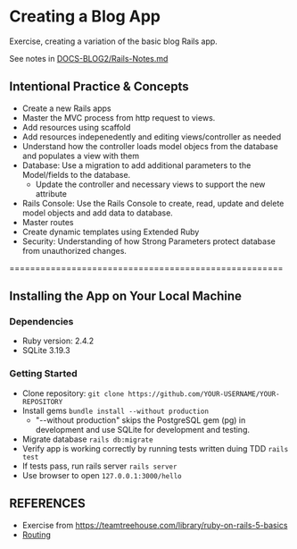 # Creating a Blog App

Exercise, creating a variation of the basic blog Rails app.

See notes in [DOCS-BLOG2/Rails-Notes.md](https://github.com/EdwardRutz/blog2/blob/master/DOCS-BLOG2/Rails-Notes.md)

## Intentional Practice & Concepts
- Create a new Rails apps
- Master the MVC process from http request to views.
- Add resources using scaffold
- Add resources indepenedently and editing views/controller as needed
- Understand how the controller loads model objecs from the database and populates a view with them
- Database: Use a migration to add additional parameters to the Model/fields to the database.
  - Update the controller and necessary views to support the new attribute
- Rails Console: Use the Rails Console to create, read, update and delete model objects and add data to database.
- Master routes
- Create dynamic templates using Extended Ruby
- Security: Understanding of how Strong Parameters protect database from unauthorized changes.


=====================================================

## Installing the App on Your Local Machine

### Dependencies
- Ruby version: 2.4.2
- SQLite 3.19.3

### Getting Started
- Clone repository: ```git clone https://github.com/YOUR-USERNAME/YOUR-REPOSITORY```
- Install gems ```bundle install --without production```
  - "--without production" skips the PostgreSQL gem (pg) in development and use SQLite for development and testing.
- Migrate database ```rails db:migrate```
- Verify app is working correctly by running tests written duing TDD ```rails test```
- If tests pass, run rails server ```rails server```
- Use browser to open ```127.0.0.1:3000/hello```


## REFERENCES
- Exercise from https://teamtreehouse.com/library/ruby-on-rails-5-basics
- [Routing](http://guides.rubyonrails.org/routing.html)








